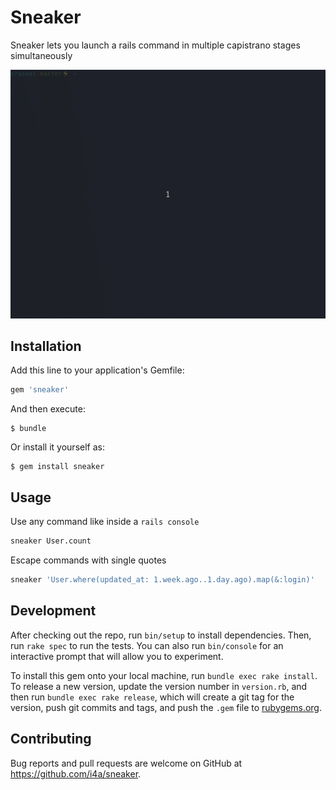 # Sneaker

Sneaker lets you launch a rails command in multiple capistrano stages simultaneously

![sneaker demo](sneaker.gif)

## Installation

Add this line to your application's Gemfile:

```ruby
gem 'sneaker'
```

And then execute:

    $ bundle

Or install it yourself as:

    $ gem install sneaker

## Usage

Use any command like inside a `rails console` 

```sh
sneaker User.count
```

Escape commands with single quotes
```sh
sneaker 'User.where(updated_at: 1.week.ago..1.day.ago).map(&:login)'
```

## Development

After checking out the repo, run `bin/setup` to install dependencies. Then, run `rake spec` to run the tests. You can also run `bin/console` for an interactive prompt that will allow you to experiment.

To install this gem onto your local machine, run `bundle exec rake install`. To release a new version, update the version number in `version.rb`, and then run `bundle exec rake release`, which will create a git tag for the version, push git commits and tags, and push the `.gem` file to [rubygems.org](https://rubygems.org).

## Contributing

Bug reports and pull requests are welcome on GitHub at https://github.com/i4a/sneaker.
